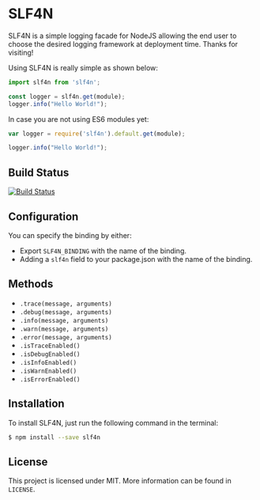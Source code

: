 # SLF4N
SLF4N is a simple logging facade for NodeJS allowing the end user to choose the desired logging framework at deployment time.
Thanks for visiting!

Using SLF4N is really simple as shown below:
```js
import slf4n from 'slf4n';

const logger = slf4n.get(module);
logger.info("Hello World!");
```

In case you are not using ES6 modules yet:
```js
var logger = require('slf4n').default.get(module);

logger.info("Hello World!");
```


## Build Status
[![Build Status](https://travis-ci.org/fabianishere/slf4n.svg?branch=develop)](https://travis-ci.org/fabianishere/slf4n)

## Configuration
You can specify the binding by either:

- Export `SLF4N_BINDING` with the name of the binding.
- Adding a `slf4n` field to your package.json with the name of the binding.
	
## Methods

- `.trace(message, arguments)`
- `.debug(message, arguments)`
- `.info(message, arguments)`
- `.warn(message, arguments)`
- `.error(message, arguments)`
- `.isTraceEnabled()`
- `.isDebugEnabled()`
- `.isInfoEnabled()`
- `.isWarnEnabled()`
- `.isErrorEnabled()`

## Installation
To install SLF4N, just run the following command in the terminal:
```sh
$ npm install --save slf4n
```
## License
This project is licensed under MIT. More information can be found in `LICENSE`.
